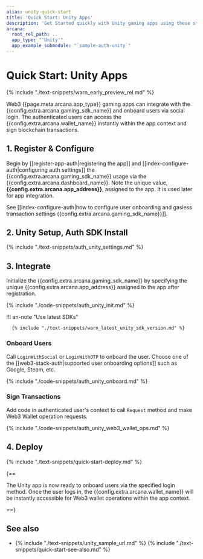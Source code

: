 ```yaml
---
alias: unity-quick-start
title: 'Quick Start: Unity Apps'
description: 'Get Started quickly with Unity gaming apps using these step-by-step instructions. Register the Unity app, obtain a ClientID, and then integrate the app with the Arcana Auth SDK.'
arcana:
  root_rel_path: ..
  app_type: "'Unity'"
  app_example_submodule: "`sample-auth-unity`"
---
```


# Quick Start: Unity Apps

{% include "./text-snippets/warn_early_preview_rel.md" %}

Web3 {{page.meta.arcana.app_type}} gaming apps can integrate with the {{config.extra.arcana.gaming_sdk_name}} and onboard users via social login. The authenticated users can access the {{config.extra.arcana.wallet_name}} instantly within the app context and sign blockchain transactions.

<!--

<img class="an-screenshots" src="/img/an_auth_usage_overview_light.png#only-light" alt="Auth Usage Overview"/>
<img class="an-screenshots" src="/img/an_auth_usage_overview_dark.png#only-dark" alt="Auth Usage Overview"/>

--->

## 1. Register & Configure

Begin by [[register-app-auth|registering the app]] and [[index-configure-auth|configuring auth settings]] the {{config.extra.arcana.gaming_sdk_name}} usage via the {{config.extra.arcana.dashboard_name}}. Note the unique value, **{{config.extra.arcana.app_address}}**, assigned to the app. It is used later for app integration.

See [[index-configure-auth|how to configure user onboarding and gasless transaction settings {{config.extra.arcana.gaming_sdk_name}}]].

## 2. Unity Setup, Auth SDK Install

{% include "./text-snippets/auth_unity_settings.md" %}

## 3. Integrate

Initialize the {{config.extra.arcana.gaming_sdk_name}} by specifying the unique {{config.extra.arcana.app_address}} assigned to the app after registration.

{% include "./code-snippets/auth_unity_init.md" %}

!!! an-note "Use latest SDKs"
  
      {% include "./text-snippets/warn_latest_unity_sdk_version.md" %}

### Onboard Users

Call `LoginWithSocial` or `LoginWithOTP` to onboard the user. Choose one of the [[web3-stack-auth|supported user onboarding options]] such as Google, Steam, etc. 

{% include "./code-snippets/auth_unity_onboard.md" %}

### Sign Transactions

Add code in authenticated user's context to call `Request` method and make Web3 Wallet operation requests. 

{% include "./code-snippets/auth_unity_web3_wallet_ops.md" %}

## 4. Deploy

{% include "./text-snippets/quick-start-deploy.md" %}

{==

The Unity app is now ready to onboard users via the specified login method. Once the user logs in, the {{config.extra.arcana.wallet_name}} will be instantly accessible for Web3 wallet operations within the app context. 

==}

## See also

* {% include "./text-snippets/unity_sample_url.md" %}
{% include "./text-snippets/quick-start-see-also.md" %}
